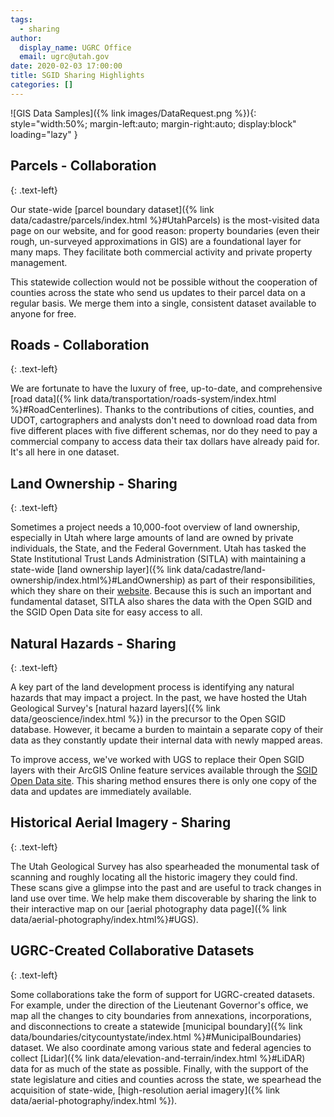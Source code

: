 ```yaml
---
tags:
  - sharing
author:
  display_name: UGRC Office
  email: ugrc@utah.gov
date: 2020-02-03 17:00:00
title: SGID Sharing Highlights
categories: []
---
```


![GIS Data Samples]({% link images/DataRequest.png %}){: style="width:50%; margin-left:auto; margin-right:auto; display:block" loading="lazy" }

## Parcels - Collaboration
{: .text-left}

Our state-wide [parcel boundary dataset]({% link data/cadastre/parcels/index.html %}#UtahParcels) is the most-visited data page on our website, and for good reason: property boundaries (even their rough, un-surveyed approximations in GIS) are a foundational layer for many maps. They facilitate both commercial activity and private property management.

This statewide collection would not be possible without the cooperation of counties across the state who send us updates to their parcel data on a regular basis. We merge them into a single, consistent dataset available to anyone for free.

## Roads - Collaboration
{: .text-left}

We are fortunate to have the luxury of free, up-to-date, and comprehensive [road data]({% link data/transportation/roads-system/index.html %}#RoadCenterlines). Thanks to the contributions of cities, counties, and UDOT, cartographers and analysts don't need to download road data from five different places with five different schemas, nor do they need to pay a commercial company to access data their tax dollars have already paid for. It's all here in one dataset.

## Land Ownership - Sharing
{: .text-left}

Sometimes a project needs a 10,000-foot overview of land ownership, especially in Utah where large amounts of land are owned by private individuals, the State, and the Federal Government. Utah has tasked the State Institutional Trust Lands Administration (SITLA) with maintaining a state-wide [land ownership layer]({% link data/cadastre/land-ownership/index.html%}#LandOwnership) as part of their responsibilities, which they share on their [website](https://trustlands.utah.gov/resources/maps/). Because this is such an important and fundamental dataset, SITLA also shares the data with the Open SGID and the SGID Open Data site for easy access to all.

## Natural Hazards - Sharing
{: .text-left}

A key part of the land development process is identifying any natural hazards that may impact a project. In the past, we have hosted the Utah Geological Survey's [natural hazard layers]({% link data/geoscience/index.html %}) in the precursor to the Open SGID database. However, it became a burden to maintain a separate copy of their data as they constantly update their internal data with newly mapped areas.

To improve access, we've worked with UGS to replace their Open SGID layers with their ArcGIS Online feature services available through the [SGID Open Data site](https://opendata.gis.utah.gov). This sharing method ensures there is only one copy of the data and updates are immediately available.

## Historical Aerial Imagery - Sharing
{: .text-left}

The Utah Geological Survey has also spearheaded the monumental task of scanning and roughly locating all the historic imagery they could find. These scans give a glimpse into the past and are useful to track changes in land use over time. We help make them discoverable by sharing the link to their interactive map on our [aerial photography data page]({% link data/aerial-photography/index.html%}#UGS).

## UGRC-Created Collaborative Datasets
{: .text-left}

Some collaborations take the form of support for UGRC-created datasets. For example, under the direction of the Lieutenant Governor's office, we map all the changes to city boundaries from annexations, incorporations, and disconnections to create a statewide [municipal boundary]({% link data/boundaries/citycountystate/index.html %}#MunicipalBoundaries) dataset. We also coordinate among various state and federal agencies to collect [Lidar]({% link data/elevation-and-terrain/index.html %}#LiDAR) data for as much of the state as possible. Finally, with the support of the state legislature and cities and counties across the state, we spearhead the acquisition of state-wide, [high-resolution aerial imagery]({% link data/aerial-photography/index.html %}).
